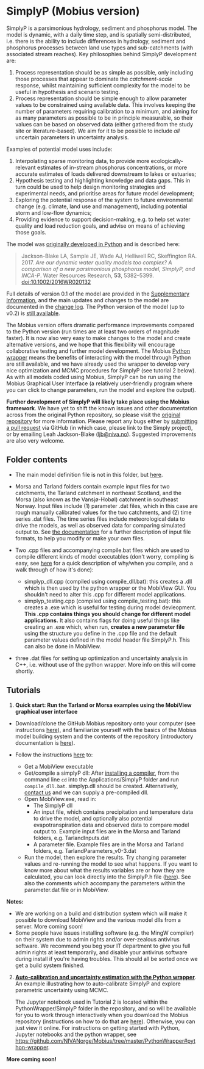 # SimplyP (Mobius version)

SimplyP is a parsimonious hydrology, sediment and phosphorus model. The model is dynamic, with a daily time step, and is spatially semi-distributed, i.e. there is the ability to include differences in hydrology, sediment and phosphorus processes between land use types and sub-catchments (with associated stream reaches). Key philosophies behind SimplyP development are:

1. Process representation should be as simple as possible, only including those processes that appear to dominate the *catchment-scale* response, whilst maintaining sufficient complexity for the model to be useful in hypothesis and scenario testing.
2. Process representation should be simple enough to allow parameter values to be constrained using available data. This involves keeping the number of parameters requiring calibration to a minimum, and aiming for as many parameters as possible to be in principle measurable, so their values can be based on observed data (either gathered from the study site or literature-based). We aim for it to be possible to include *all* uncertain parameters in uncertainty analysis.

Examples of potential model uses include:

1. Interpolating sparse monitoring data, to provide more ecologically-relevant estimates of in-stream phosphorus concentrations, or more accurate estimates of loads delivered downstream to lakes or estuaries;
2. Hypothesis testing and highlighting knowledge and data gaps. This in turn could be used to help design monitoring strategies and experimental needs, and prioritise areas for future model development;
3. Exploring the potential response of the system to future environmental change (e.g. climate, land use and management), including potential storm and low-flow dynamics;
4. Providing evidence to support decision-making, e.g. to help set water quality and load reduction goals, and advise on means of achieving those goals.

The model was [originally developed in Python](https://github.com/LeahJB/SimplyP) and is described here:

> Jackson-Blake LA, Sample JE, Wade AJ, Helliwell RC, Skeffington RA. 2017. *Are our dynamic water quality models too complex? A comparison of a new parsimonious phosphorus model, SimplyP, and INCA-P*. Water Resources Research, **53**, 5382–5399. [doi:10.1002/2016WR020132](http://onlinelibrary.wiley.com/doi/10.1002/2016WR020132/abstract;jsessionid=7E1F1066482B9FFDBC29BA6B5A80042C.f04t01)

Full details of version 0.1 of the model are provided in the [Supplementary Information](https://agupubs.onlinelibrary.wiley.com/action/downloadSupplement?doi=10.1002%2F2016WR020132&file=wrcr22702-sup-0001-2016WR020132-s01.pdf), and the main updates and changes to the model are documented in the [change log](https://github.com/NIVANorge/Mobius/blob/master/Applications/SimplyP/SimplyP_development_log.txt). The Python version of the model (up to v0.2) is [still available](https://github.com/LeahJB/SimplyP).

The Mobius version offers dramatic performance improvements compared to the Python version (run times are at least two orders of magnitude faster). It is now also very easy to make changes to the model and create alternative versions, and we hope that this flexibility will encourage collaborative testing and further model development. The Mobius [Python wrapper](https://github.com/NIVANorge/Mobius/tree/master/PythonWrapper) means the benefits of interacting with the model through Python are still available, and we have already used the wrapper to develop very nice optimization and MCMC procedures for SimplyP (see tutorial 2 below). As with all models coded using Mobius, SimplyP can be run using the Mobius Graphical User Interface (a relatively user-friendly program where you can click to change parameters, run the model and explore the output).

**Further development of SimplyP will likely take place using the Mobius framework**. We have yet to shift the known issues and other documentation across from the original Python repository, so please visit the [original repository](https://github.com/LeahJB/SimplyP) for more information. Please report any bugs either by [submitting a pull request](https://github.com/NIVANorge/Mobius/pulls) via GitHub (in which case, please link to the Simply project), or by emailing Leah Jackson-Blake (ljb@niva.no). Suggested improvements are also very welcome.

## Folder contents

* The main model definition file is not in this folder, but [here](https://github.com/NIVANorge/Mobius/blob/master/Modules/SimplyP.h).

* Morsa and Tarland folders contain example input files for two catchments, the Tarland catchment in northeast Scotland, and the Morsa (also known as the Vansjø-Hobøl) catchment in southeast Norway. Input files include (1) parameter .dat files, which in this case are rough manually calibrated values for the two catchments, and (2) time series .dat files. The time series files include meteorological data to drive the models, as well as observed data for comparing simulated output to. See [the documentation](https://github.com/NIVANorge/Mobius/tree/master/Documentation) for a further description of input file formats, to help you modify or make your own files.

* Two .cpp files and accompanying compile.bat files which are used to compile different kinds of model executables (don't worry, compiling is easy, see [here](https://github.com/NIVANorge/Mobius#compile-a-model-run-it-and-make-some-changes) for a quick description of why/when you compile, and a walk through of how it's done):

  - simplyp_dll.cpp (compiled using compile_dll.bat): this creates a .dll which is then used by the python wrapper or the MobiView GUI. You shouldn't need to alter this .cpp for different model applications.
  - simplyp_testing.cpp (compiled using compile_testing.bat): this creates a .exe which is useful for testing during model devleopment. **This .cpp contains things you should change for different model applications.** It also contains flags for doing useful things like creating an .exe which, when run, **creates a new parameter file** using the structure you define in the .cpp file and the default parameter values defined in the model header file SimplyP.h. This can also be done in MobiView.
  
* three .dat files for setting up optimization and uncertainty analysis in C++, i.e. without use of the python wrapper. More info on this will come shortly.


## Tutorials

1. **Quick start: Run the Tarland or Morsa examples using the MobiView graphical user interface**
 
* Download/clone the GitHub Mobius repository onto your computer (see instructions [here](https://github.com/NIVANorge/Mobius#download-the-repository)), and familiarize yourself with the basics of the Mobius model building system and the contents of the repository (introductory documentation is [here](https://github.com/NIVANorge/Mobius#mobius)).
 
* Follow the instructions [here](https://github.com/NIVANorge/Mobius#the-mobiview-graphical-user-interface) to:
  - Get a MobiView executable
  - Get/compile a simplyP dll: After [installing a compiler](https://github.com/NIVANorge/Mobius#first-download-a-compiler), from the command line `cd` into the Applications/SimplyP folder and run `compile_dll.bat`. simplyp.dll should be created. Alternatively, [contact us](magnus.norling@niva.no) and we can supply a pre-compiled dll.
  - Open MobiView.exe, read in:
      * The SimplyP dll
	  * An input file, which contains precipitation and temperature data to drive the model, and optionally also potential evapotranspiration data and observed data to compare model output to. Example input files are in the Morsa and Tarland folders, e.g. TarlandInputs.dat
	  * A parameter file. Example files are in the Morsa and Tarland folders, e.g. TarlandParameters_v0-3.dat
  - Run the model, then explore the results. Try changing parameter values and re-running the model to see what happens. If you want to know more about what the results variables are or how they are calculated, you can look directly into the SimplyP.h file ([here](https://github.com/NIVANorge/Mobius/blob/master/Modules/SimplyP.h)). See also the comments which accompany the parameters within the parameter.dat file or in MobiView.
 
**Notes:**
 * We are working on a build and distribution system which will make it possible to download MobiView and the various model dlls from a server. More coming soon!
 * Some people have issues installing software (e.g. the MingW compiler) on their system due to admin rights and/or over-zealous antivirus software. We recommend you beg your IT department to give you full admin rights at least temporarily, and disable your antivirus software during install if you're having troubles. This should all be sorted once we get a build system finished.

 2. **[Auto-calibration and uncertainty estimation with the Python wrapper](https://nbviewer.jupyter.org/github/NIVANorge/Mobius/blob/master/PythonWrapper/SimplyP/simplyp_calibration.ipynb)**. An example illustrating how to auto-calibrate SimplyP and explore parametric uncertainty using MCMC.
 
    The Jupyter notebook used in Tutorial 2 is located within the PythonWrapper/SimplyP folder in the repository, and so will be available for you to work through interactively when you download the Mobius repository (instructions on how to do that are [here](https://github.com/NIVANorge/Mobius#download-the-repository)). Otherwise, you can just view it online. For instructions on getting started with Python, Jupyter notebooks and the python wrapper, see https://github.com/NIVANorge/Mobius/tree/master/PythonWrapper#python-wrapper.

**More coming soon!**
